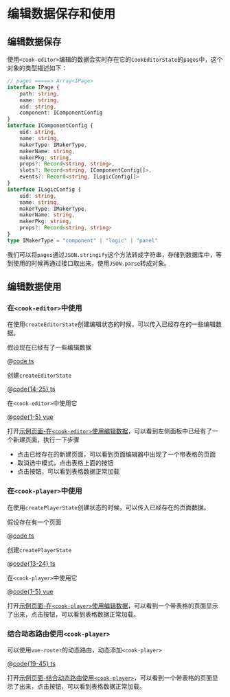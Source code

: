# 编辑数据保存和使用

## 编辑数据保存

使用`<cook-editor>`编辑的数据会实时存在它的`CookEditorState`的`pages`中，这个对象的类型描述如下：

```ts
// pages =====> Array<IPage>
interface IPage {
    path: string,
    name: string,
    uid: string,
    component: IComponentConfig
}
interface IComponentConfig {
    uid: string,
    name: string,
    makerType: IMakerType,
    makerName: string,
    makerPkg: string,
    props?: Record<string, string>,
    slots?: Record<string, IComponentConfig[]>,
    events?: Record<string, ILogicConfig[]>
}
interface ILogicConfig {
    uid: string,
    name: string,
    makerType: IMakerType,
    makerName: string,
    makerPkg: string,
    props?: Record<string, string>
}
type IMakerType = "component" | "logic" | "panel"
```
我们可以将`pages`通过`JSON.stringify`这个方法转成字符串，存储到数据库中，等到使用的时候再通过接口取出来，使用`JSON.parse`转成对象。

## 编辑数据使用

### 在`<cook-editor>`中使用

在使用`createEditorState`创建编辑状态的时候，可以传入已经存在的一些编辑数据。

假设现在已经有了一些编辑数据

@[code ts](../../demos/utils/fecthPages.ts)

创建`createEditorState`

@[code{14-25} ts](../../demos/pages/use-data-in-cook-editor.vue)

在`<cook-editor>`中使用它

@[code{1-5} vue](../../demos/pages/use-data-in-cook-editor.vue)


打开<a href='/demos/use-data-in-cook-editor' target="_blank">示例页面-在`<cook-editor>`使用编辑数据</a>，可以看到左侧面板中已经有了一个新建页面，执行一下步骤

- 点击已经存在的新建页面，可以看到页面编辑器中出现了一个带表格的页面
- 取消选中模式，点击表格上面的按钮
- 点击按钮，可以看到表格数据正常加载

### 在`<cook-player>`中使用

在使用`createPlayerState`创建状态的时候，可以传入已经存在的页面数据。

假设存在有一个页面

@[code ts](../../demos/utils/fecthPage.ts)

创建`createPlayerState`

@[code{13-24} ts](../../demos/pages/use-data-in-cook-player.vue)

在`<cook-player>`中使用它

@[code{1-5} vue](../../demos/pages/use-data-in-cook-player.vue)

打开<a href='/demos/use-data-in-cook-player' target="_blank">示例页面-在`<cook-player>`使用编辑数据</a>，可以看到一个带表格的页面显示了出来，点击按钮，可以看到表格数据正常加载。

### 结合动态路由使用`<cook-player>`

可以使用`vue-router`的动态路由，动态添加`<cook-player>`

@[code{19-45} ts](../.vuepress/clientAppEnhance.ts)

打开<a href='/8630b4fc-7e22-4bc8-993a-0c1d36e1c2a5' target="_blank">示例页面-结合动态路由使用`<cook-player>`</a>，可以看到一个带表格的页面显示了出来，点击按钮，可以看到表格数据正常加载。
